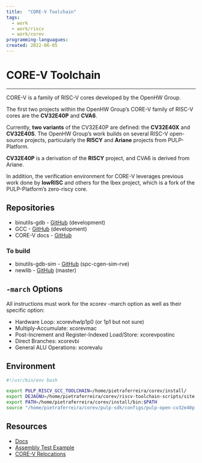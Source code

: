```yaml
---
title:  "CORE-V Toolchain"
tags:
  - work
  - work/riscv
  - work/corev
programming-languagues:
created: 2022-06-05
---
```

# CORE-V Toolchain
---
CORE-V is a family of RISC-V cores developed by the OpenHW Group.

The first two projects within the OpenHW Group’s CORE-V family of RISC-V cores are the **CV32E40P** and **CVA6**.

Currently, **two variants** of the CV32E40P are defined: the **CV32E40X** and **CV32E40S**. The OpenHW Group’s work builds on several RISC-V open-source projects, particularly the **RI5CY** and **Ariane** projects from PULP-Platform. 

**CV32E40P** is a derivation of the **RI5CY** project, and CVA6 is derived from Ariane.

In addition, the verification environment for CORE-V leverages previous work done by **lowRISC** and others for the Ibex project, which is a fork of the PULP-Platform’s zero-riscy core.

## Repositories
- binutils-gdb - [GitHub](https://github.com/openhwgroup/corev-binutils-gdb) (development)
- GCC - [GitHub](https://github.com/openhwgroup/corev-gcc) (development)
- CORE-V docs - [GitHub](https://github.com/openhwgroup/core-v-sw)

### To build
- binutils-gdb-sim - [GitHub](https://github.com/embecosm/riscv-binutils-gdb.git) (spc-cgen-sim-rve)
- newlib - [GitHub](https://mirrors.git.embecosm.com/mirrors/newlib-cygwin.git) (master)

## `-march` Options
All instructions must work for the xcorev -march option as well as their specific option:

- Hardware Loop: xcorevhwlp1p0 (or 1p1 but not sure)
- Multiply-Accumulate: xcorevmac
- Post-Increment and Register-Indexed Load/Store: xcorevpostinc
- Direct Branches: xcorevbi
- General ALU Operations: xcorevalu

## Environment
```bash
#!/usr/bin/env bash

export PULP_RISCV_GCC_TOOLCHAIN=/home/pietraferreira/corev/install/
export DEJAGNU=/home/pietraferreira/corev/riscv-toolchain-scripts/site.exp
export PATH=/home/pietraferreira/corev/install/bin:$PATH
source "/home/pietraferreira/corev/pulp-sdk/configs/pulp-open-cv32e40p.sh"
```

## Resources
- [Docs](https://core-v-docs-verif-strat.readthedocs.io/en/latest/intro.html)
- [Assembly Test Example](notes/private/work/assembly-test-example-corev.md)
- [CORE-V Relocations](notes/private/work/corev-relocations.md)
